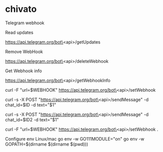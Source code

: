 # chivato
Telegram webhook

Read updates

https://api.telegram.org/bot\<api\>/getUpdates
  
Remove WebHook

https://api.telegram.org/bot\<api\>/deleteWebhook
  
Get Webhook info

https://api.telegram.org/bot\<api\>/getWebhookInfo

curl -F "url=$WEBHOOK"  https://api.telegram.org/bot\<api\>/setWebhook

curl -s -X POST "https://api.telegram.org/bot\<api\>/sendMessage" -d chat_id=$ID -d text="$1"
  
curl -s -X POST "https://api.telegram.org/bot\<api\>/sendMessage" -d chat_id=$ID2 -d text="$1"
  
curl -F "url=$WEBHOOK"  https://api.telegram.org/bot\<api\>/setWebhook .

Configure env Linux/mac
go env -w GO111MODULE="on"
go env -w GOPATH=$(dirname $(dirname $(pwd)))